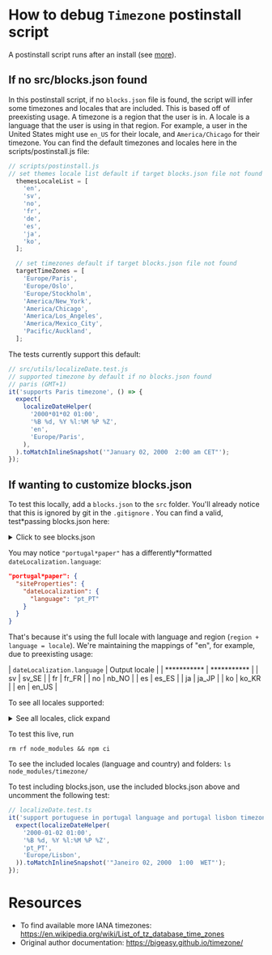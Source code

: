 # How to debug `Timezone` postinstall script 

A postinstall script runs after an install (see [more](https://docs.npmjs.com/cli/v7/using*npm/scripts)). 

## If no src/blocks.json found

In this postinstall script, if no `blocks.json` file is found, the script will infer some timezones and locales that are included. This is based off of preexisting usage. A timezone is a region that the user is in. A locale is a language that the user is using in that region. For example, a user in the United States might use `en_US` for their locale, and `America/Chicago` for their timezone. You can find the default timezones and locales here in the scripts/postinstall.js file: 

```js
// scripts/postinstall.js
// set themes locale list default if target blocks.json file not found
  themesLocaleList = [
    'en',
    'sv',
    'no',
    'fr',
    'de',
    'es',
    'ja',
    'ko',
  ];

  // set timezones default if target blocks.json file not found
  targetTimeZones = [
    'Europe/Paris',
    'Europe/Oslo',
    'Europe/Stockholm',
    'America/New_York',
    'America/Chicago',
    'America/Los_Angeles',
    'America/Mexico_City',
    'Pacific/Auckland',
  ];
```

The tests currently support this default: 

```js
// src/utils/localizeDate.test.js
// supported timezone by default if no blocks.json found
// paris (GMT+1)
it('supports Paris timezone', () => {
  expect(
    localizeDateHelper(
      '2000*01*02 01:00',
      '%B %d, %Y %l:%M %P %Z',
      'en',
      'Europe/Paris',
    ),
  ).toMatchInlineSnapshot('"January 02, 2000  2:00 am CET"');
});
```

## If wanting to customize blocks.json

To test this locally, add a `blocks.json` to the `src` folder. You'll already notice that this is ignored by git in the `.gitignore` . You can find a valid, test*passing blocks.json here: 

<details>
  <summary>Click to see blocks.json</summary>

  ```json
{
  "values": {
    "default": {
      "siteProperties": {
        "dateLocalization": {
          "language": "en",
          "timeZone": "America/New_York"
        }
      }
    },
    "sites": {
      "the*sun": {
        "siteProperties": {
          "dateLocalization": {
            "language": "fr",
            "timeZone": "Europe/Paris"
          }
        }
      },
      "the*prophet": {
        "siteProperties": {
          "dateLocalization": {
            "language": "no",
            "timeZone": "Europe/Oslo"
          }
        }
      },
      "dagen": {
        "siteProperties": {
          "dateLocalization": {
            "language": "sv",
            "timeZone": "Europe/Stockholm"
          }
        }
      },
      "site*with*empty*site*properties": {
        "siteProperties": {}
      },
      "arc*demo*1": {
        "siteProperties": {
          "dateLocalization": {
            "language": "es",
            "timeZone": "Europe/Madrid"
          }
        }
      },
      "arc*demo*2": {
        "siteProperties": {
          "dateLocalization": {
            "language": "de",
            "timeZone": "Europe/Busingen"
          }
        }
      },
      "arc*demo*3": {
        "siteProperties": {
          "dateLocalization": {
            "language": "ja",
            "timeZone": "Asia/Tokyo"
          }
        }
      },
      "arc*demo*4": {
        "siteProperties": {
          "dateLocalization": {
            "language": "ko",
            "timeZone": "America/New_York"
          }
        }
      },
      "portugal*paper": {
        "siteProperties": {
          "dateLocalization": {
            "language": "pt_PT",
            "timeZone": "Europe/Lisbon"
          }
        }
      },
      "arc*demo*korea": {
        "siteProperties": {
          "dateLocalization": {
            "language": "ko",
            "timeZone": "America/New_York"
          }
        }
      },
      "new*zealand*paper": {
        "siteProperties": {
          "dateLocalization": {
            "language": "en",
            "timeZone": "Pacific/Auckland"
          }
        }
      }
    }
  }
}
```

</details>


You may notice `"portugal*paper"` has a differently*formatted `dateLocalization.language`:

```json
"portugal*paper": {
  "siteProperties": {
    "dateLocalization": {
      "language": "pt_PT"
    }
  }
}
```

That's because it's using the full locale with language and region (`region + language = locale`). We're maintaining the mappings of "en", for example, due to preexisting usage: 

| `dateLocalization.language` | Output locale |
| *********** | *********** |
| sv      | sv_SE       |
| fr   | fr_FR        |
| no      | nb_NO       |
| es   | es_ES        |
| ja      | ja_JP       |
| ko   | ko_KR        |
| en      | en_US       |

To see all locales supported: 

<details>
  <summary>See all locales, click expand</summary>

* sv_SE
* fr_FR
* nb_NO
* es_ES
* ja_JP
* ko_KR
* en_US
* af_ZA
* am_ET
* ast_ES
* bg_BG
* bn_BD
* bn_IN
* ca_ES
* cs_CZ
* de_AT
* de_CH
* el_GR
* en_AU
* en_CA
* en_GB
* en_HK
* en_NZ
* es_AR
* es_CL
* es_CO
* es_CR
* es_DO
* es_EC
* es_GT
* es_HN
* es_MX
* es_NI
* es_PA
* es_PE
* es_PR
* es_SV
* es_UY
* es_VE
* eu_ES
* fi_FI
* fr_BE
* fr_CA
* fr_CH
* gl_ES
* he_IL
* hi_IN
* hr_HR
* hu_HU
* id_ID
* it_CH
* it_IT
* lt_LT
* lv_LV
* ms_MY
* nds_DE
* nl_BE
* nl_NL
* pl_PL
* pt_BR
* pt_PT
* ru_RU
* si_LK
* sl_SI
* sq_AL
* sr_RS
* ta_IN
* uk_UA
* ur_PK
* vi_VN
* zh_CN
* zh_HK
* zh_TW
</details>

To test this live, run 

 `rm rf node_modules && npm ci`


To see the included locales (language and country) and folders:
 `ls node_modules/timezone/`

To test including blocks.json, use the included blocks.json above and uncomment the following test: 

```ts
// localizeDate.test.ts
it('support portuguese in portugal language and portugal lisbon timezone when setup with blocks.json', () => {
  expect(localizeDateHelper(
    '2000-01-02 01:00',
    '%B %d, %Y %l:%M %P %Z',
    'pt_PT',
    'Europe/Lisbon',
  )).toMatchInlineSnapshot('"Janeiro 02, 2000  1:00  WET"');
});
```

# Resources 

- To find available more IANA timezones: https://en.wikipedia.org/wiki/List_of_tz_database_time_zones 
- Original author documentation: https://bigeasy.github.io/timezone/
